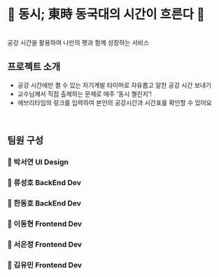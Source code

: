 # 🔸 동시; 東時 동국대의 시간이 흐른다 🔸
<br>
공강 시간을 활용하여 나만의 펫과 함께 성장하는 서비스

## 프로젝트 소개

- 공강 시간에만 켤 수 있는 자기계발 타이머로 자유롭고 알찬 공강 시간 보내기
- 교수님께서 직접 출제하는 문제로 매주 '동시 챌린지'!
- 에브리타임의 링크를 입력하여 본인의 공강시간과 시간표를 확인할 수 있어요
   
<br>

## 팀원 구성

### 🎨 박서연 UI Design
### 🔸 류성호 BackEnd Dev
### 📙 한동호 BackEnd Dev
### 🚚 이동현 Frontend Dev
### 🥕 서은정 Frontend Dev
### 🍊 김유민 Frontend Dev

